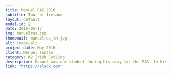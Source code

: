 ```yaml
---
title: Manuel RAS 2016
subtitle: Tour of Ireland
layout: default
modal-id: 2
date: 2016-05-17
img: manuelras.jpg
thumbnail: manuelras_tn.jpg
alt: image-alt
project-date: May 2016
client: Manuel Fontan
category: A2 Irish Cycling
description: Manuel was our student during his stay for the RAS. In his own words "Jesus getting those accents at 180bpm was a real challenge"
link: "https://slack.com"
---
```

